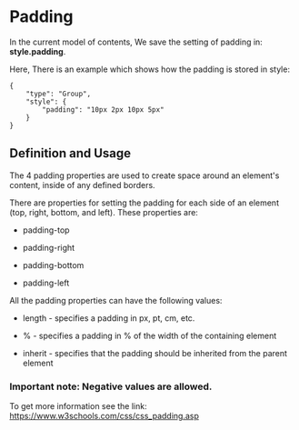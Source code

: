 # Padding 

In the current model of contents, We save the setting of padding in: **style.padding**.  

Here, There is an example which shows how the padding is stored in style:

    {
        "type": "Group",
        "style": {
            "padding": "10px 2px 10px 5px"
        }
    }

## Definition and Usage

The 4 padding properties are used to create space around an element's content, inside of any defined borders.

There are properties for setting the padding for each side of an element (top, right, bottom, and left). These properties are:

- padding-top

- padding-right

- padding-bottom

- padding-left

All the padding properties can have the following values:

- length - specifies a padding in px, pt, cm, etc.

- % - specifies a padding in % of the width of the containing element

- inherit - specifies that the padding should be inherited from the parent element

### Important note: Negative values are allowed.

To get more information see the link: https://www.w3schools.com/css/css_padding.asp 
